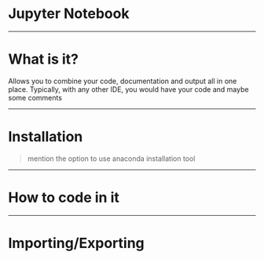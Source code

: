 # Jupyter Notebook

----

# What is it?

Allows you to combine your code, documentation and output all in one place.
Typically, with any other IDE, you would have your code and maybe some comments

----

# Installation

> mention the option to use anaconda installation tool

----

# How to code in it


----

# Importing/Exporting





